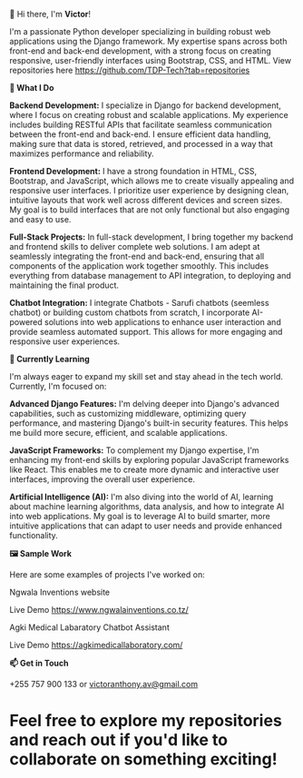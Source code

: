 👋 Hi there, I'm **Victor**!

I'm a passionate Python developer specializing in building robust web applications using the Django framework. My expertise spans across both front-end and back-end development, with a strong focus on creating responsive, user-friendly interfaces using Bootstrap, CSS, and HTML.
View repositories here https://github.com/TDP-Tech?tab=repositories

**🚀 What I Do**

**Backend Development:**
I specialize in Django for backend development, where I focus on creating robust and scalable applications. My experience includes building RESTful APIs that facilitate seamless communication between the front-end and back-end. I ensure efficient data handling, making sure that data is stored, retrieved, and processed in a way that maximizes performance and reliability.

**Frontend Development:**
I have a strong foundation in HTML, CSS, Bootstrap, and JavaScript, which allows me to create visually appealing and responsive user interfaces. I prioritize user experience by designing clean, intuitive layouts that work well across different devices and screen sizes. My goal is to build interfaces that are not only functional but also engaging and easy to use.

**Full-Stack Projects:**
In full-stack development, I bring together my backend and frontend skills to deliver complete web solutions. I am adept at seamlessly integrating the front-end and back-end, ensuring that all components of the application work together smoothly. This includes everything from database management to API integration, to deploying and maintaining the final product.

**Chatbot Integration:**
I integrate Chatbots - Sarufi chatbots (seemless chatbot) or building custom chatbots from scratch, I incorporate AI-powered solutions into web applications to enhance user interaction and provide seamless automated support. This allows for more engaging and responsive user experiences.

**🌱 Currently Learning**

I'm always eager to expand my skill set and stay ahead in the tech world. Currently, I'm focused on:

**Advanced Django Features:** I'm delving deeper into Django's advanced capabilities, such as customizing middleware, optimizing query performance, and mastering Django's built-in security features. This helps me build more secure, efficient, and scalable applications.

**JavaScript Frameworks:** To complement my Django expertise, I'm enhancing my front-end skills by exploring popular JavaScript frameworks like React. This enables me to create more dynamic and interactive user interfaces, improving the overall user experience.

**Artificial Intelligence (AI):** I'm also diving into the world of AI, learning about machine learning algorithms, data analysis, and how to integrate AI into web applications. My goal is to leverage AI to build smarter, more intuitive applications that can adapt to user needs and provide enhanced functionality.


**🖼️ Sample Work**

Here are some examples of projects I've worked on:

Ngwala Inventions website

Live Demo
https://www.ngwalainventions.co.tz/

Agki Medical Labaratory Chatbot Assistant

Live Demo
https://agkimedicallaboratory.com/


**📫 Get in Touch**

+255 757 900 133 or victoranthony.av@gmail.com

# Feel free to explore my repositories and reach out if you'd like to collaborate on something exciting!
